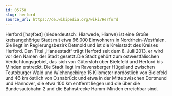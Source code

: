 ```yaml
---
id: 05758
slug: herford
source_url: https://de.wikipedia.org/wiki/Herford
---
```


Herford [ˈhɛɐ̯fɔʁt] (niederdeutsch: Hiarwede, Hiarwe) ist eine Große kreisangehörige Stadt mit etwa 66.000 Einwohnern in Nordrhein-Westfalen. Sie liegt im Regierungsbezirk Detmold und ist die Kreisstadt des Kreises Herford. Den Titel „Hansestadt“ trägt Herford seit dem 8. Juli 2013, er wird vor den Namen der Stadt gesetzt.Die Stadt gehört zum ostwestfälischen Verdichtungsgebiet, das sich von Gütersloh über Bielefeld und Herford bis Minden erstreckt. Die Stadt liegt im Ravensberger Hügelland zwischen Teutoburger Wald und Wiehengebirge 15 Kilometer nordöstlich von Bielefeld und 46 km östlich von Osnabrück und etwa in der Mitte zwischen Dortmund und Hannover, die etwa 100 km entfernt liegen und die über die Bundesautobahn 2 und die Bahnstrecke Hamm–Minden erreichbar sind.
